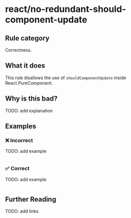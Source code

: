 # react/no-redundant-should-component-update

## Rule category

Correctness.

## What it does

This rule disallows the use of `shouldComponentUpdate` inside React.PureComponent.

## Why is this bad?

TODO: add explanation

## Examples

### ❌ Incorrect

TODO: add example

```tsx
```

### ✅ Correct

TODO: add example

```tsx
```

## Further Reading

TODO: add links
